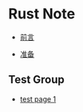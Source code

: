 # Rust Note

* [前言](../README.md)

* [准备](./prepare.md)

## Test Group
* [test page 1](test1/page1.md)
